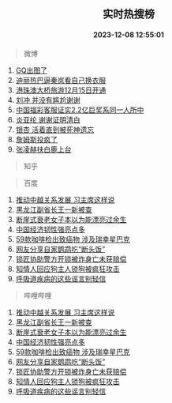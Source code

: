 <div align="center"><h2>实时热搜榜</h2><h4>2023-12-08 12:55:01</h4></div>

> 微博  

1. [GQ出图了](https://s.weibo.com/weibo?q=%23GQ%E5%87%BA%E5%9B%BE%E4%BA%86%23&t=31&band_rank=1&Refer=top)<br />
2. [迪丽热巴逼秦岚看自己换衣服](https://s.weibo.com/weibo?q=%E8%BF%AA%E4%B8%BD%E7%83%AD%E5%B7%B4%E9%80%BC%E7%A7%A6%E5%B2%9A%E7%9C%8B%E8%87%AA%E5%B7%B1%E6%8D%A2%E8%A1%A3%E6%9C%8D&t=31&band_rank=2&Refer=top)<br />
3. [港珠澳大桥旅游12月15日开通](https://s.weibo.com/weibo?q=%23%E6%B8%AF%E7%8F%A0%E6%BE%B3%E5%A4%A7%E6%A1%A5%E6%97%85%E6%B8%B812%E6%9C%8815%E6%97%A5%E5%BC%80%E9%80%9A%23&t=31&band_rank=3&Refer=top)<br />
4. [刘冲 并没有尴尬谢谢](https://s.weibo.com/weibo?q=%E5%88%98%E5%86%B2%20%E5%B9%B6%E6%B2%A1%E6%9C%89%E5%B0%B4%E5%B0%AC%E8%B0%A2%E8%B0%A2&t=31&band_rank=4&Refer=top)<br />
5. [中国福彩客服证实2.2亿巨奖系同一人所中](https://s.weibo.com/weibo?q=%23%E4%B8%AD%E5%9B%BD%E7%A6%8F%E5%BD%A9%E5%AE%A2%E6%9C%8D%E8%AF%81%E5%AE%9E2.2%E4%BA%BF%E5%B7%A8%E5%A5%96%E7%B3%BB%E5%90%8C%E4%B8%80%E4%BA%BA%E6%89%80%E4%B8%AD%23&t=31&band_rank=5&Refer=top)<br />
6. [炎亚纶 谢谢证明清白](https://s.weibo.com/weibo?q=%E7%82%8E%E4%BA%9A%E7%BA%B6%20%E8%B0%A2%E8%B0%A2%E8%AF%81%E6%98%8E%E6%B8%85%E7%99%BD&t=31&band_rank=6&Refer=top)<br />
7. [银杏 活着直到被死神遗忘](https://s.weibo.com/weibo?q=%E9%93%B6%E6%9D%8F%20%E6%B4%BB%E7%9D%80%E7%9B%B4%E5%88%B0%E8%A2%AB%E6%AD%BB%E7%A5%9E%E9%81%97%E5%BF%98&t=31&band_rank=7&Refer=top)<br />
8. [詹姆斯投疯了](https://s.weibo.com/weibo?q=%23%E8%A9%B9%E5%A7%86%E6%96%AF%E6%8A%95%E7%96%AF%E4%BA%86%23&t=31&band_rank=8&Refer=top)<br />
9. [张凌赫扶白鹿上台](https://s.weibo.com/weibo?q=%23%E5%BC%A0%E5%87%8C%E8%B5%AB%E6%89%B6%E7%99%BD%E9%B9%BF%E4%B8%8A%E5%8F%B0%23&t=31&band_rank=9&Refer=top)<br />

> 知乎  


> 百度  

1. [推动中越关系发展 习主席这样说](https://www.baidu.com/s?wd=%E6%8E%A8%E5%8A%A8%E4%B8%AD%E8%B6%8A%E5%85%B3%E7%B3%BB%E5%8F%91%E5%B1%95+%E4%B9%A0%E4%B8%BB%E5%B8%AD%E8%BF%99%E6%A0%B7%E8%AF%B4&sa=fyb_news&rsv_dl=fyb_news)<br />
2. [黑龙江副省长王一新被查](https://www.baidu.com/s?wd=%E9%BB%91%E9%BE%99%E6%B1%9F%E5%89%AF%E7%9C%81%E9%95%BF%E7%8E%8B%E4%B8%80%E6%96%B0%E8%A2%AB%E6%9F%A5&sa=fyb_news&rsv_dl=fyb_news)<br />
3. [断崖式衰老女子本以为能漂亮过余生](https://www.baidu.com/s?wd=%E6%96%AD%E5%B4%96%E5%BC%8F%E8%A1%B0%E8%80%81%E5%A5%B3%E5%AD%90%E6%9C%AC%E4%BB%A5%E4%B8%BA%E8%83%BD%E6%BC%82%E4%BA%AE%E8%BF%87%E4%BD%99%E7%94%9F&sa=fyb_news&rsv_dl=fyb_news)<br />
4. [中国经济韧性强亮点多](https://www.baidu.com/s?wd=%E4%B8%AD%E5%9B%BD%E7%BB%8F%E6%B5%8E%E9%9F%A7%E6%80%A7%E5%BC%BA%E4%BA%AE%E7%82%B9%E5%A4%9A&sa=fyb_news&rsv_dl=fyb_news)<br />
5. [59款咖啡检出致癌物 涉及瑞幸星巴克](https://www.baidu.com/s?wd=59%E6%AC%BE%E5%92%96%E5%95%A1%E6%A3%80%E5%87%BA%E8%87%B4%E7%99%8C%E7%89%A9+%E6%B6%89%E5%8F%8A%E7%91%9E%E5%B9%B8%E6%98%9F%E5%B7%B4%E5%85%8B&sa=fyb_news&rsv_dl=fyb_news)<br />
6. [网友分享自家鹦鹉吃“断头饭”](https://www.baidu.com/s?wd=%E7%BD%91%E5%8F%8B%E5%88%86%E4%BA%AB%E8%87%AA%E5%AE%B6%E9%B9%A6%E9%B9%89%E5%90%83%E2%80%9C%E6%96%AD%E5%A4%B4%E9%A5%AD%E2%80%9D&sa=fyb_news&rsv_dl=fyb_news)<br />
7. [锁匠协助警方开锁被炸身亡未获赔偿](https://www.baidu.com/s?wd=%E9%94%81%E5%8C%A0%E5%8D%8F%E5%8A%A9%E8%AD%A6%E6%96%B9%E5%BC%80%E9%94%81%E8%A2%AB%E7%82%B8%E8%BA%AB%E4%BA%A1%E6%9C%AA%E8%8E%B7%E8%B5%94%E5%81%BF&sa=fyb_news&rsv_dl=fyb_news)<br />
8. [知情人回应狗主人锁狗被疯狂攻击](https://www.baidu.com/s?wd=%E7%9F%A5%E6%83%85%E4%BA%BA%E5%9B%9E%E5%BA%94%E7%8B%97%E4%B8%BB%E4%BA%BA%E9%94%81%E7%8B%97%E8%A2%AB%E7%96%AF%E7%8B%82%E6%94%BB%E5%87%BB&sa=fyb_news&rsv_dl=fyb_news)<br />
9. [呼吸道疾病的这些谣言别轻信](https://www.baidu.com/s?wd=%E5%91%BC%E5%90%B8%E9%81%93%E7%96%BE%E7%97%85%E7%9A%84%E8%BF%99%E4%BA%9B%E8%B0%A3%E8%A8%80%E5%88%AB%E8%BD%BB%E4%BF%A1&sa=fyb_news&rsv_dl=fyb_news)<br />

> 哔哩哔哩  

1. [推动中越关系发展 习主席这样说](https://www.baidu.com/s?wd=%E6%8E%A8%E5%8A%A8%E4%B8%AD%E8%B6%8A%E5%85%B3%E7%B3%BB%E5%8F%91%E5%B1%95+%E4%B9%A0%E4%B8%BB%E5%B8%AD%E8%BF%99%E6%A0%B7%E8%AF%B4&sa=fyb_news&rsv_dl=fyb_news)<br />
2. [黑龙江副省长王一新被查](https://www.baidu.com/s?wd=%E9%BB%91%E9%BE%99%E6%B1%9F%E5%89%AF%E7%9C%81%E9%95%BF%E7%8E%8B%E4%B8%80%E6%96%B0%E8%A2%AB%E6%9F%A5&sa=fyb_news&rsv_dl=fyb_news)<br />
3. [断崖式衰老女子本以为能漂亮过余生](https://www.baidu.com/s?wd=%E6%96%AD%E5%B4%96%E5%BC%8F%E8%A1%B0%E8%80%81%E5%A5%B3%E5%AD%90%E6%9C%AC%E4%BB%A5%E4%B8%BA%E8%83%BD%E6%BC%82%E4%BA%AE%E8%BF%87%E4%BD%99%E7%94%9F&sa=fyb_news&rsv_dl=fyb_news)<br />
4. [中国经济韧性强亮点多](https://www.baidu.com/s?wd=%E4%B8%AD%E5%9B%BD%E7%BB%8F%E6%B5%8E%E9%9F%A7%E6%80%A7%E5%BC%BA%E4%BA%AE%E7%82%B9%E5%A4%9A&sa=fyb_news&rsv_dl=fyb_news)<br />
5. [59款咖啡检出致癌物 涉及瑞幸星巴克](https://www.baidu.com/s?wd=59%E6%AC%BE%E5%92%96%E5%95%A1%E6%A3%80%E5%87%BA%E8%87%B4%E7%99%8C%E7%89%A9+%E6%B6%89%E5%8F%8A%E7%91%9E%E5%B9%B8%E6%98%9F%E5%B7%B4%E5%85%8B&sa=fyb_news&rsv_dl=fyb_news)<br />
6. [网友分享自家鹦鹉吃“断头饭”](https://www.baidu.com/s?wd=%E7%BD%91%E5%8F%8B%E5%88%86%E4%BA%AB%E8%87%AA%E5%AE%B6%E9%B9%A6%E9%B9%89%E5%90%83%E2%80%9C%E6%96%AD%E5%A4%B4%E9%A5%AD%E2%80%9D&sa=fyb_news&rsv_dl=fyb_news)<br />
7. [锁匠协助警方开锁被炸身亡未获赔偿](https://www.baidu.com/s?wd=%E9%94%81%E5%8C%A0%E5%8D%8F%E5%8A%A9%E8%AD%A6%E6%96%B9%E5%BC%80%E9%94%81%E8%A2%AB%E7%82%B8%E8%BA%AB%E4%BA%A1%E6%9C%AA%E8%8E%B7%E8%B5%94%E5%81%BF&sa=fyb_news&rsv_dl=fyb_news)<br />
8. [知情人回应狗主人锁狗被疯狂攻击](https://www.baidu.com/s?wd=%E7%9F%A5%E6%83%85%E4%BA%BA%E5%9B%9E%E5%BA%94%E7%8B%97%E4%B8%BB%E4%BA%BA%E9%94%81%E7%8B%97%E8%A2%AB%E7%96%AF%E7%8B%82%E6%94%BB%E5%87%BB&sa=fyb_news&rsv_dl=fyb_news)<br />
9. [呼吸道疾病的这些谣言别轻信](https://www.baidu.com/s?wd=%E5%91%BC%E5%90%B8%E9%81%93%E7%96%BE%E7%97%85%E7%9A%84%E8%BF%99%E4%BA%9B%E8%B0%A3%E8%A8%80%E5%88%AB%E8%BD%BB%E4%BF%A1&sa=fyb_news&rsv_dl=fyb_news)<br />
